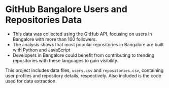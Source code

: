 # GitHub Bangalore Users and Repositories Data

- This data was collected using the GitHub API, focusing on users in Bangalore with more than 100 followers.
- The analysis shows that most popular repositories in Bangalore are built with Python and JavaScript
- Developers in Bangalore could benefit from contributing to trending repositories with these languages to gain visibility.

This project includes data files, `users.csv` and `repositories.csv`, containing user profiles and repository details, respectively. Also included is the code used for data extraction.

